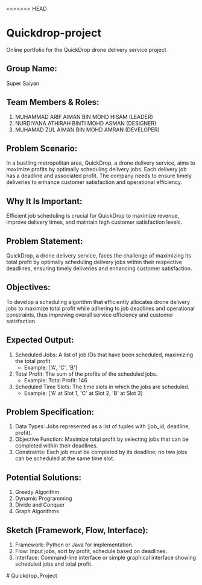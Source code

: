 <<<<<<< HEAD
# Quickdrop-project
Online portfolio for the QuickDrop drone delivery service project

## Group Name:
Super Saiyan

## Team Members & Roles:
1. MUHAMMAD ARIF AIMAN BIN MOHD HISAM	(LEADER)
2. NURDIYANA ATHIRAH BINTI MOHD ASMAN	(DESIGNER)
3. MUHAMAD ZUL AIMAN BIN MOHD AMRAN	(DEVELOPER)

## Problem Scenario:
In a bustling metropolitan area, QuickDrop, a drone delivery service, aims to maximize profits by optimally scheduling delivery jobs. Each delivery job has a deadline and associated profit. The company needs to ensure timely deliveries to enhance customer satisfaction and operational efficiency.

## Why It Is Important:
Efficient job scheduling is crucial for QuickDrop to maximize revenue, improve delivery times, and maintain high customer satisfaction levels.

## Problem Statement:
QuickDrop, a drone delivery service, faces the challenge of maximizing its total profit by optimally scheduling delivery jobs within their respective deadlines, ensuring timely deliveries and enhancing customer satisfaction.

## Objectives:
To develop a scheduling algorithm that efficiently allocates drone delivery jobs to maximize total profit while adhering to job deadlines and operational constraints, thus improving overall service efficiency and customer satisfaction.

## Expected Output:
1. Scheduled Jobs: A list of job IDs that have been scheduled, maximizing the total profit.
   - Example: ['A', 'C', 'B']
2. Total Profit: The sum of the profits of the scheduled jobs.
   - Example: Total Profit: 146
3. Scheduled Time Slots: The time slots in which the jobs are scheduled.
   - Example: ['A' at Slot 1, 'C' at Slot 2, 'B' at Slot 3]

## Problem Specification:
1. Data Types: Jobs represented as a list of tuples with (job_id, deadline, profit).
2. Objective Function: Maximize total profit by selecting jobs that can be completed within their deadlines.
3. Constraints: Each job must be completed by its deadline; no two jobs can be scheduled at the same time slot.

## Potential Solutions:
1. Greedy Algorithm
2. Dynamic Programming
3. Divide and Conquer
4. Graph Algorithms

## Sketch (Framework, Flow, Interface):
1. Framework: Python or Java for implementation.
2. Flow: Input jobs, sort by profit, schedule based on deadlines.
3. Interface: Command-line interface or simple graphical interface showing scheduled jobs and total profit.



#   Q u i c k d r o p _ P r o j e c t  
 